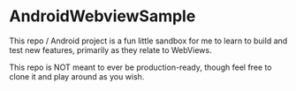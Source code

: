 # AndroidWebviewSample

This repo / Android project is a fun little sandbox for me to learn to build and test new features, primarily as they relate to WebViews.

This repo is NOT meant to ever be production-ready, though feel free to clone it and play around as you wish.
